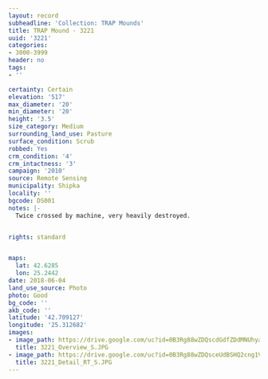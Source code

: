 ```yaml
---
layout: record
subheadline: 'Collection: TRAP Mounds'
title: TRAP Mound - 3221
uuid: '3221'
categories:
- 3000-3999
header: no
tags:
- ''

certainty: Certain
elevation: '517'
max_diameter: '20'
min_diameter: '20'
height: '3.5'
size_category: Medium
surrounding_land_use: Pasture
surface_condition: Scrub
robbed: Yes
crm_condition: '4'
crm_intactness: '3'
campaign: '2010'
source: Remote Sensing
municipality: Shipka
locality: ''
bgcode: DS001
notes: |-
  Twice crossed by machine, very heavily destroyed.


rights: standard


maps:
  lat: 42.6285
  lon: 25.2442
date: 2018-06-04
land_use_source: Photo
photo: Good
bg_code: ''
akb_code: ''
latitude: '42.709127'
longitude: '25.312682'
images:
- image_path: https://drive.google.com/uc?id=0B3Rg88wZDQscdGdfZDdMNUhyam8
  title: 3221_Overview_S.JPG
- image_path: https://drive.google.com/uc?id=0B3Rg88wZDQsceUdBSHQ2cng1Vnc
  title: 3221_Detail_RT_S.JPG
---
```

